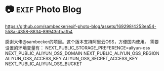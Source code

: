 # 📷 `EXIF` Photo Blog

https://github.com/sambecker/exif-photo-blog/assets/169298/4253ea54-558a-4358-8834-89943cfbafb4

感谢大佬@sambecker的项目。这个版本支持阿里云OSS，方便国内使用。
需要设置的环境变量有：
NEXT_PUBLIC_STORAGE_PREFERENCE=aliyun-oss
NEXT_PUBLIC_ALIYUN_OSS_DOMAIN
NEXT_PUBLIC_ALIYUN_OSS_REGION
ALIYUN_OSS_ACCESS_KEY
ALIYUN_OSS_SECRET_ACCESS_KEY
NEXT_PUBLIC_ALIYUN_OSS_BUCKET

